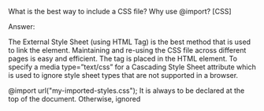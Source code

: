 What is the best way to include a CSS file? 
Why use @import? [CSS]




















Answer:



The External Style Sheet (using HTML <link> Tag) is the best method that is used to link the element. Maintaining and re-using the CSS file across different pages is easy and efficient. The <link> tag is placed in the HTML <head> element. To specify a media type=”text/css” for a Cascading Style Sheet <type> attribute which is used to ignore style sheet types that are not supported in a browser.


@import url("my-imported-styles.css");
It is always to be declared at the top of the document. Otherwise, ignored




